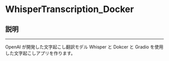 # WhisperTranscription_Docker

## 説明

---

OpenAI が開発した文字起こし翻訳モデル Whisper と Dokcer と Gradio を使用した文字起こしアプリを作ります。

